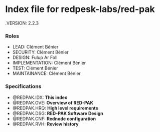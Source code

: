 # Index file for redpesk-labs/red-pak

.VERSION: 2.2.3

### Roles

- LEAD: Clément Bénier
- SECURITY: Clément Bénier
- DESIGN: Fulup Ar Foll
- IMPLEMENTATION: Clément Bénier
- TEST: Clément Bénier
- MAINTAINANCE: Clément Bénier

### Specifications

- @REDPAK.IDX: **This index**
- @REDPAK.OVE: **Overview of RED-PAK**
- @REDPAK.HRQ: **High level requirements**
- @REDPAK.DSG: **RED-PAK Software Design**
- @REDPAK.CNF: **Rednode configuration**
- @REDPAK.RVH: **Review history**

